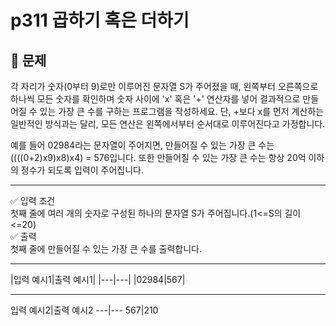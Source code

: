 # p311 곱하기 혹은 더하기
## 🔔 문제
각 자리가 숫자(0부터 9)로만 이루어진 문자열 S가 주어졌을 때, 왼쪽부터 오른쪽으로 하나씩 모든 숫자를 확인하며 숫자 사이에 'x' 혹은 '+' 연산자를 넣어 결과적으로 만들어질 수 있는 가장 큰 수를 구하는 프로그램을 작성하세요. 단, +보다 x를 먼저 계산하는 일반적인 방식과는 달리, 모든 연산은 왼쪽에서부터 순서대로 이루어진다고 가정합니다.

예를 들어 02984라는 문자열이 주어지면, 만들어질 수 있는 가장 큰 수는 ((((0+2)x9)x8)x4) = 576입니다. 또한 만들어질 수 있는 가장 큰 수는 항상 20억 이하의 정수가 되도록 입력이 주어집니다.
<hr>

✅ 입력 조건
<br>
첫째 줄에 여러 개의 숫자로 구성된 하나의 문자열 S가 주어집니다.(1<=S의 길이<=20)
<br>
✅ 출력
<br>
첫째 줄에 만들어질 수 있는 가장 큰 수를 출력합니다.

<hr>
|입력 예시1|출력 예시1|
|---|---|
|02984|567| 
<br>
<hr>
입력 예시2|출력 예시2
---|---
567|210
